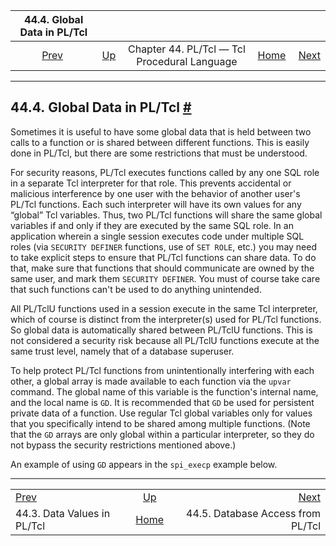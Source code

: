 

|               44.4. Global Data in PL/Tcl              |                                                                 |                                              |                                                       |                                                                  |
| :----------------------------------------------------: | :-------------------------------------------------------------- | :------------------------------------------: | ----------------------------------------------------: | ---------------------------------------------------------------: |
| [Prev](pltcl-data.html "44.3. Data Values in PL/Tcl")  | [Up](pltcl.html "Chapter 44. PL/Tcl — Tcl Procedural Language") | Chapter 44. PL/Tcl — Tcl Procedural Language | [Home](index.html "PostgreSQL 17devel Documentation") |  [Next](pltcl-dbaccess.html "44.5. Database Access from PL/Tcl") |

***

## 44.4. Global Data in PL/Tcl [#](#PLTCL-GLOBAL)

Sometimes it is useful to have some global data that is held between two calls to a function or is shared between different functions. This is easily done in PL/Tcl, but there are some restrictions that must be understood.

For security reasons, PL/Tcl executes functions called by any one SQL role in a separate Tcl interpreter for that role. This prevents accidental or malicious interference by one user with the behavior of another user's PL/Tcl functions. Each such interpreter will have its own values for any “global” Tcl variables. Thus, two PL/Tcl functions will share the same global variables if and only if they are executed by the same SQL role. In an application wherein a single session executes code under multiple SQL roles (via `SECURITY DEFINER` functions, use of `SET ROLE`, etc.) you may need to take explicit steps to ensure that PL/Tcl functions can share data. To do that, make sure that functions that should communicate are owned by the same user, and mark them `SECURITY DEFINER`. You must of course take care that such functions can't be used to do anything unintended.

All PL/TclU functions used in a session execute in the same Tcl interpreter, which of course is distinct from the interpreter(s) used for PL/Tcl functions. So global data is automatically shared between PL/TclU functions. This is not considered a security risk because all PL/TclU functions execute at the same trust level, namely that of a database superuser.

To help protect PL/Tcl functions from unintentionally interfering with each other, a global array is made available to each function via the `upvar` command. The global name of this variable is the function's internal name, and the local name is `GD`. It is recommended that `GD` be used for persistent private data of a function. Use regular Tcl global variables only for values that you specifically intend to be shared among multiple functions. (Note that the `GD` arrays are only global within a particular interpreter, so they do not bypass the security restrictions mentioned above.)

An example of using `GD` appears in the `spi_execp` example below.

***

|                                                        |                                                                 |                                                                  |
| :----------------------------------------------------- | :-------------------------------------------------------------: | ---------------------------------------------------------------: |
| [Prev](pltcl-data.html "44.3. Data Values in PL/Tcl")  | [Up](pltcl.html "Chapter 44. PL/Tcl — Tcl Procedural Language") |  [Next](pltcl-dbaccess.html "44.5. Database Access from PL/Tcl") |
| 44.3. Data Values in PL/Tcl                            |      [Home](index.html "PostgreSQL 17devel Documentation")      |                                44.5. Database Access from PL/Tcl |
